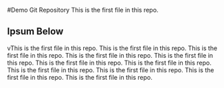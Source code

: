 #Demo Git Repository
This is the first file in this repo.

## Ipsum Below
vThis is the first file in this repo.
This is the first file in this repo.
This is the first file in this repo.
This is the first file in this repo.
This is the first file in this repo.
This is the first file in this repo.
This is the first file in this repo.
This is the first file in this repo.
This is the first file in this repo.
This is the first file in this repo.
This is the first file in this repo.
